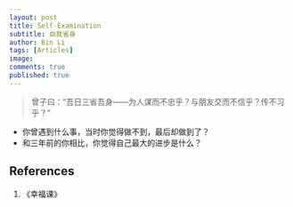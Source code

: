 ```yaml
---
layout: post
title: Self-Examination
subtitle: 自我省身
author: Bin Li
tags: [Articles]
image: 
comments: true
published: true
---
```


> 曾子曰：“吾日三省吾身——为人谋而不忠乎？与朋友交而不信乎？传不习乎？”

* 你曾遇到什么事，当时你觉得做不到，最后却做到了？
* 和三年前的你相比，你觉得自己最大的进步是什么？

## References
1. 《幸福课》